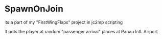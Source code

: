 SpawnOnJoin
===========

its a part of my "FirstWingFlaps" project in jc2mp scripting


It puts the player at random "passenger arrival" places at Panau Intl. Airport
